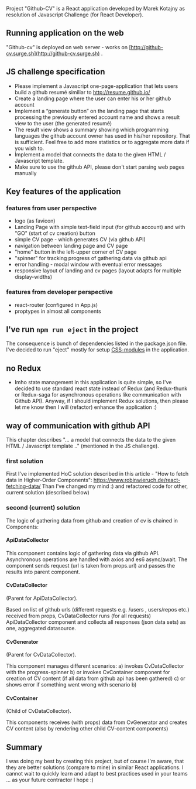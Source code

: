 Project "Github-CV" is a React application developed by Marek Kotajny as resolution of Javascript Challenge (for React Developer).

## Running application on the web
"Github-cv" is deployed on web server - works on [http://github-cv.surge.sh](http://github-cv.surge.sh) .


## JS challenge specification
- Please implement a Javascript one-page-application that lets users build a github
resumé similiar to http://resume.github.io/
- Create a landing page where the user can enter his or her github account
- Implement a “generate button” on the landing page that starts processing the
previously entered account name and shows a result view to the user (the
generated resumé)
- The result view shows a summary showing which programming languages the
github account owner has used in his/her repository. That is sufficient. Feel free to
add more statistics or to aggregate more data if you wish to.  
- Implement a model that connects the data to the given HTML / Javascript
template. 
- Make sure to use the github API, please don't start parsing web pages manually


## Key features of the application

### features from user perspective
- logo (as favicon)
- Landing Page with simple text-field input (for github account) and with "GO" (start of cv creation) button
- simple CV page - which generates CV (via github API) 
- navigation between landing page and CV page
- "home" button in the left-upper corner of CV page
- "spinner" for tracking progress of gathering data via github api
- error handling - modal window with eventual error messages
- responsive layout of landing and cv pages (layout adapts for multiple display-widths)
 
### features from developer perspective
- react-router (configured in App.js) 
- proptypes in almost all components


## I've run `npm run eject` in the project
The consequence is bunch of dependencies listed in the package.json file.
I've decided to run "eject" mostly for setup [CSS-modules](https://medium.com/@dannyhuang_75970/how-to-setup-css-modules-in-create-react-app-a03b65e14746) in the application.


## no Redux
- Imho state management in this application is quite simple, so I've decided to use standard react state instead of Redux (and Redux-thunk or Redux-saga for asynchronous operations like communication with Github API). Anyway, if I should implement Redux solutions, then please let me know then I will (refactor) enhance the application :)


## way of communication with github API
This chapter describes  "... a model that connects the data to the given HTML / Javascript
template .." (mentioned in the JS challenge). 

### first solution
First I've implemented HoC solution described in this article - "How to fetch data in Higher-Order Components": https://www.robinwieruch.de/react-fetching-data/
Than I've changed my mind :) and refactored code for other, current solution (described below)

### second (current) solution
The logic of gathering data from github and creation of cv is chained in Components:

#### ApiDataCollector
This component contains logic of gathering data via github API.
Asynchronous operations are handled with axios and es6 async/await.
The component sends request (url is taken from props.url) and passes the results into parent component.

#### CvDataCollector
(Parent for ApiDataCollector).

Based on list of github urls (different requests e.g. /users , users/repos etc.) received from props, CvDataCollector runs (for all requests) ApiDataCollector component and collects all responses (json data sets) as one, aggregated datasource.

#### CvGenerator
(Parent for CvDataCollector).

This component manages different scenarios:
a) invokes CvDataCollector with the progress-spinner
b) or invokes CvContainer component for creation of CV content (if all data from github api has been gathered)
c) or shows error if something went wrong with scenario b)

#### CvContainer
(Child of CvDataCollector).

This components receives (with props) data from CvGenerator and creates CV content (also by rendering other child CV-content components)

## Summary
I was doing my best by creating this project, but of course I'm aware, that they are better solutions (compare to mine) in similar React applications. I cannot wait to quickly learn and adapt to best practices used in your teams ... as your future contractor I hope :)
